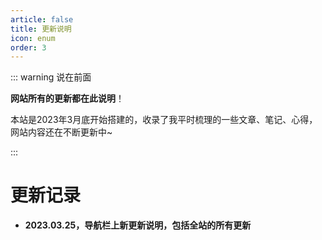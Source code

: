 ```yaml
---
article: false
title: 更新说明
icon: enum
order: 3
---
```




::: warning 说在前面

**网站所有的更新都在此说明**！

本站是2023年3月底开始搭建的，收录了我平时梳理的一些文章、笔记、心得，网站内容还在不断更新中~

:::


# 更新记录

- **2023.03.25，导航栏上新更新说明，包括全站的所有更新**

